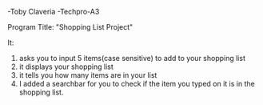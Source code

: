-Toby Claveria -Techpro-A3

Program Title: "Shopping List Project"

It:
1. asks you to input 5 items(case sensitive) to add to your shopping list
2. it displays your shopping list
3. it tells you how many items are in your list
4. I added a searchbar for you to check if the item you typed on it is in the shopping list.